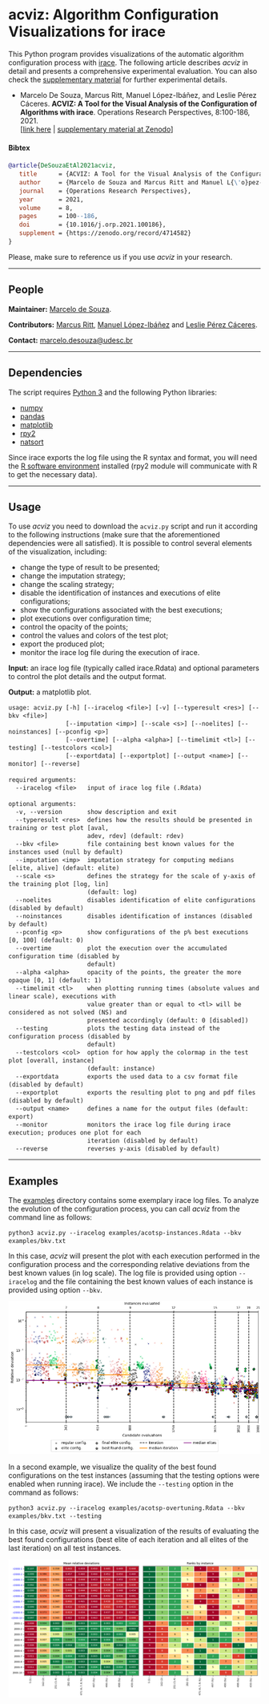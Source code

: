 # acviz: Algorithm Configuration Visualizations for irace

This Python program provides visualizations of the automatic algorithm configuration process with [irace](http://iridia.ulb.ac.be/irace). The following article describes *acviz* in detail and presents a comprehensive experimental evaluation. You can also check the [supplementary material](https://doi.org/10.5281/zenodo.4028904) for further experimental details.

+ Marcelo De Souza, Marcus Ritt, Manuel López-Ibáñez, and Leslie Pérez Cáceres. **ACVIZ: A Tool for the Visual Analysis of the Configuration of Algorithms with irace**. Operations Research Perspectives, 8:100-186, 2021.<br>
[[link here](https://www.sciencedirect.com/science/article/pii/S2214716021000099) | [supplementary material at Zenodo](https://doi.org/10.5281/zenodo.4028904)]

#### Bibtex
```bibtex
@article{DeSouzaEtAl2021acviz,
   title      = {ACVIZ: A Tool for the Visual Analysis of the Configuration of Algorithms with irace},
   author     = {Marcelo de Souza and Marcus Ritt and Manuel L{\'o}pez-Ib{\'a}{\~n}ez and Leslie P{\'e}rez C{\'a}ceres},
   journal    = {Operations Research Perspectives},
   year       = 2021,
   volume     = 8,
   pages      = 100--186,
   doi        = {10.1016/j.orp.2021.100186},
   supplement = {https://zenodo.org/record/4714582}
}
```

Please, make sure to reference us if you use *acviz* in your research.

***

## People

**Maintainer:** [Marcelo de Souza](https://souzamarcelo.github.io).

**Contributors:** [Marcus Ritt](https://www.inf.ufrgs.br/~mrpritt), [Manuel López-Ibáñez](http://lopez-ibanez.eu) and [Leslie Pérez Cáceres](https://sites.google.com/site/leslieperez).

**Contact:** marcelo.desouza@udesc.br

***

## Dependencies

The script requires [Python 3](https://www.python.org) and the following Python libraries:
+ [numpy](https://numpy.org)
+ [pandas](https://pandas.pydata.org)
+ [matplotlib](https://matplotlib.org)
+ [rpy2](https://rpy2.github.io)
+ [natsort](https://pypi.org/project/natsort)

Since irace exports the log file using the R syntax and format, you will need the [R software environment](https://www.r-project.org) installed (rpy2 module will communicate with R to get the necessary data).

***

## Usage

To use *acviz* you need to download the `acviz.py` script and run it according to the following instructions (make sure that the aforementioned dependencies were all satisfied). It is possible to control several elements of the visualization, including:
+ change the type of result to be presented;
+ change the imputation strategy;
+ change the scaling strategy;
+ disable the identification of instances and executions of elite configurations; 
+ show the configurations associated with the best executions;
+ plot executions over configuration time;
+ control the opacity of the points;
+ control the values and colors of the test plot;
+ export the produced plot;
+ monitor the irace log file during the execution of irace.

**Input:** an irace log file (typically called irace.Rdata) and optional parameters to control the plot details and the output format.

**Output:** a matplotlib plot.

```
usage: acviz.py [-h] [--iracelog <file>] [-v] [--typeresult <res>] [--bkv <file>]
                [--imputation <imp>] [--scale <s>] [--noelites] [--noinstances] [--pconfig <p>]
                [--overtime] [--alpha <alpha>] [--timelimit <tl>] [--testing] [--testcolors <col>]
                [--exportdata] [--exportplot] [--output <name>] [--monitor] [--reverse]

required arguments:
  --iracelog <file>   input of irace log file (.Rdata)

optional arguments:
  -v, --version       show description and exit
  --typeresult <res>  defines how the results should be presented in training or test plot [aval,
                      adev, rdev] (default: rdev)
  --bkv <file>        file containing best known values for the instances used (null by default)
  --imputation <imp>  imputation strategy for computing medians [elite, alive] (default: elite)
  --scale <s>         defines the strategy for the scale of y-axis of the training plot [log, lin]
                      (default: log)
  --noelites          disables identification of elite configurations (disabled by default)
  --noinstances       disables identification of instances (disabled by default)
  --pconfig <p>       show configurations of the p% best executions [0, 100] (default: 0)
  --overtime          plot the execution over the accumulated configuration time (disabled by
                      default)
  --alpha <alpha>     opacity of the points, the greater the more opaque [0, 1] (default: 1)
  --timelimit <tl>    when plotting running times (absolute values and linear scale), executions with
                      value greater than or equal to <tl> will be considered as not solved (NS) and
                      presented accordingly (default: 0 [disabled])
  --testing           plots the testing data instead of the configuration process (disabled by
                      default)
  --testcolors <col>  option for how apply the colormap in the test plot [overall, instance]
                      (default: instance)
  --exportdata        exports the used data to a csv format file (disabled by default)
  --exportplot        exports the resulting plot to png and pdf files (disabled by default)
  --output <name>     defines a name for the output files (default: export)
  --monitor           monitors the irace log file during irace execution; produces one plot for each
                      iteration (disabled by default)
  --reverse           reverses y-axis (disabled by default)
```

***

## Examples

The [examples](examples) directory contains some exemplary irace log files. To analyze the evolution of the configuration process, you can call *acviz* from the command line as follows:

```
python3 acviz.py --iracelog examples/acotsp-instances.Rdata --bkv examples/bkv.txt
```

In this case, *acviz* will present the plot with each execution performed in the configuration process and the corresponding relative deviations from the best known values (in log scale). The log file is provided using option `--iracelog` and the file containing the best known values of each instance is provided using option `--bkv`.

![](./examples/acotsp-instances.png)

In a second example, we visualize the quality of the best found configurations on the test instances (assuming that the testing options were enabled when running irace). We include the `--testing` option in the command as follows:

```
python3 acviz.py --iracelog examples/acotsp-overtuning.Rdata --bkv examples/bkv.txt --testing
```

In this case, *acviz* will present a visualization of the results of evaluating the best found configurations (best elite of each iteration and all elites of the last iteration) on all test instances.

![](./examples/acotsp-overtuning.png)
